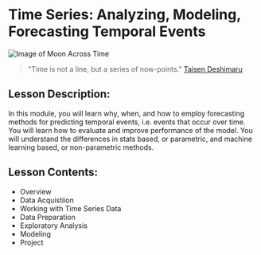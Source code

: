 # Time Series:  Analyzing, Modeling, Forecasting Temporal Events
![Image of Moon Across Time](https://webneel.com/daily/sites/default/files/images/daily/10-2013/2-time-lapse-photography.jpg)

> "Time is not a line, but a series of now-points." [Taisen Deshimaru](https://en.wikipedia.org/wiki/Taisen_Deshimaru)

## Lesson Description:
In this module, you will learn why, when, and how to employ forecasting methods for predicting temporal events, i.e. events that occur over time. You will learn how to evaluate and improve performance of the model. You will understand the differences in stats based, or parametric, and machine learning based, or non-parametric methods.
## Lesson Contents:
* Overview
* Data Acquistiion
* Working with Time Series Data
* Data Preparation
* Exploratory Analysis
* Modeling
* Project 
